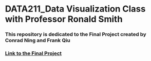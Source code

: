 # DATA211_Data Visualization Class with Professor Ronald Smith 

### This repository is dedicated to the Final Project created by Conrad Ning and Frank Qiu

### [Link to the Final Project](https://cning0506.github.io/DATA-211_DataVisz/FinalProject.html)
